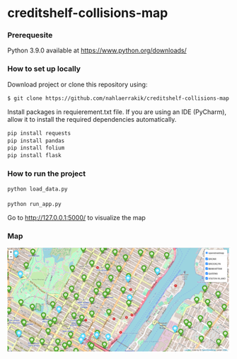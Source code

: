 # creditshelf-collisions-map

### Prerequesite

Python 3.9.0 available at https://www.python.org/downloads/

### How to set up locally

Download project or clone this repository using:

```sh
$ git clone https://github.com/nahlaerrakik/creditshelf-collisions-map.git
```
Install packages in requierement.txt file. If you are using an IDE (PyCharm), allow it to install the required dependencies automatically.

```sh
pip install requests
pip install pandas
pip install folium
pip install flask
```
### How to run the project
```sh
python load_data.py

python run_app.py
```
Go to http://127.0.0.1:5000/ to visualize the map


###  Map
![](templates/map.PNG)
